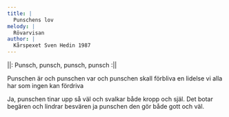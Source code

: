 ```yaml
---
title: |
  Punschens lov
melody: |
  Rövarvisan
author: |
  Kårspexet Sven Hedin 1987
---
```

||: Punsch, punsch, punsch, punsch :||

Punschen är och punschen var
och punschen skall förbliva
en lidelse vi alla har
som ingen kan fördriva

Ja, punschen tinar upp så väl
och svalkar både kropp och själ.
Det botar begären
och lindrar besvären
ja punschen den gör både gott och väl.